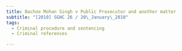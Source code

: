 ```yaml
---
title: Bachoo Mohan Singh v Public Prosecutor and another matter
subtitle: "[2010] SGHC 26 / 20\_January\_2010"
tags:
  - Criminal procedure and sentencing
  - Criminal references

---
```


